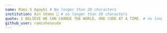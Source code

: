 ```yaml
---
name: Rami S Agaybi # No longer than 28 characters
institution: Ain Shams 🚩 # no longer than 58 characters
quote: I BELIEVE WE CAN CHANGE THE WORLD, ONE CODE AT A TIME. # no longer than 100 characters, avoid using quotes(") to guarantee the format remains the same.
github_user: ramishenouda
---
```

